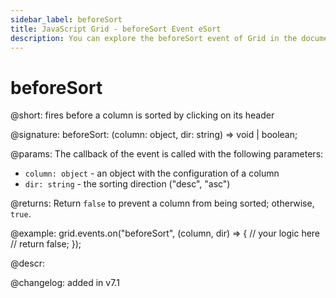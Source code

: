 ```yaml
---
sidebar_label: beforeSort
title: JavaScript Grid - beforeSort Event eSort
description: You can explore the beforeSort event of Grid in the documentation of the DHTMLX JavaScript UI library. Browse developer guides and API reference, try out code examples and live demos, and download a free 30-day evaluation version of DHTMLX Suite.
---
```


# beforeSort

@short: fires before a column is sorted by clicking on its header

@signature: beforeSort: (column: object, dir: string) => void | boolean;

@params:
The callback of the event is called with the following parameters:
- `column: object` - an object with the configuration of a column
- `dir: string` - the sorting direction ("desc", "asc")

@returns:
Return `false` to prevent a column from being sorted; otherwise, `true`.

@example:
grid.events.on("beforeSort", (column, dir) => {
    // your logic here
    // return false;
});

@descr:

@changelog: added in v7.1

[comment]: # (@relatedapi: grid/api/grid_aftersort_event.md)
